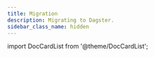 ```yaml
---
title: Migration
description: Migrating to Dagster.
sidebar_class_name: hidden
---
```


import DocCardList from '@theme/DocCardList';

<DocCardList />
